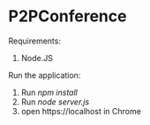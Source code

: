 # P2PConference

Requirements:<br />
1) Node.JS

Run the application:<br />
1) Run <em>npm install</em><br />
2) Run <em>node server.js</em><br />
3) open https://localhost in Chrome <br />
